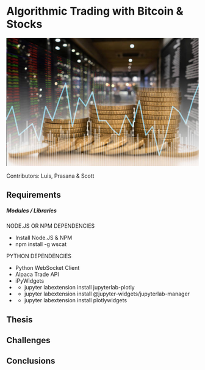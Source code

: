# Algorithmic Trading with Bitcoin & Stocks

![bitcoinMarket](bitcoinMarket.jpg)

Contributors: Luis, Prasana & Scott

## Requirements

##### Modules / Libraries

NODE.JS OR NPM DEPENDENCIES
* Install Node.JS & NPM
* npm install -g wscat


PYTHON DEPENDENCIES
* Python WebSocket Client
* Alpaca Trade API
* iPyWidgets
* * jupyter labextension install jupyterlab-plotly
* * jupyter labextension install @jupyter-widgets/jupyterlab-manager
* * jupyter labextension install plotlywidgets
## Thesis

## Challenges

## Conclusions
